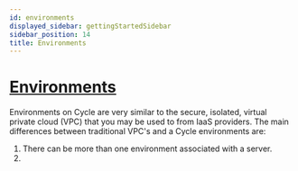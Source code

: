 ```yaml
---
id: environments
displayed_sidebar: gettingStartedSidebar
sidebar_position: 14
title: Environments
---
```


# [Environments](/reference/environments/)
Environments on Cycle are very similar to the secure, isolated, virtual private cloud (VPC) that you may be used to from IaaS providers.  The main differences between traditional VPC's and a Cycle environments are: 

1. There can be more than one environment associated with a server. 
2. 